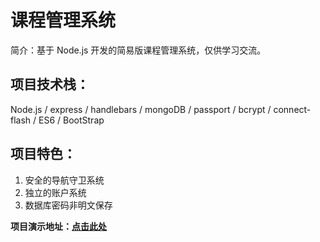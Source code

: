 # 课程管理系统

简介：基于 Node.js 开发的简易版课程管理系统，仅供学习交流。

## 项目技术栈：

Node.js / express / handlebars / mongoDB / passport / bcrypt / connect-flash / ES6 / BootStrap

## 项目特色：

1. 安全的导航守卫系统
2. 独立的账户系统
3. 数据库密码非明文保存

**项目演示地址：[点击此处](https://114.116.254.46:5000)**
